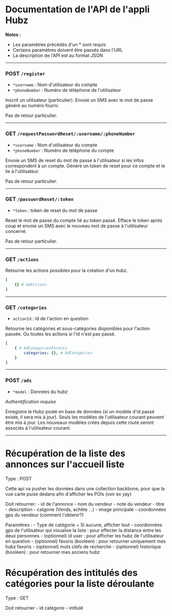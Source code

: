 # Documentation de l'API de l'appli Hubz

__Notes :__
- Les paramètres précédés d'un * sont requis
- Certains paramètres doivent être passés dans l'URL
- La description de l'API est au format JSON

---

### POST `/register`

- `*username` : Nom d'utilisateur du compte
- `*phoneNumber` : Numéro de téléphone de l'utilisateur

Inscrit un utilisateur (particulier). Envoie un SMS avec le mot de passe généré au numéro fourni.

Pas de retour particulier.

---

### GET `/requestPasswordReset/:username/:phoneNumber`

- `*username` : Nom d'utilisateur du compte
- `*phoneNumber` : Numéro de téléphone du compte

Envoie un SMS de reset du mot de passe à l'utilisateur si les infos correspondent à un compte.
Génère un token de reset pour ce compte et le lie à l'utilisateur.

Pas de retour particulier.

---

### GET `/passwordReset/:token`

- `*token` : token de reset du mot de passe

Reset le mot de passe du compte lié au token passé.
Efface le token après coup et envoie un SMS avec le nouveau
mot de passe à l'utilisateur concerné.

Pas de retour particulier.

---

### GET `/actions`

Retourne les actions possibles pour la création d'un hubz.

```yaml
[
    {} # AdActions
]

```

---

### GET `/categories`

- `actionId` : Id de l'action en question

Retourne les catégories et sous-catégories disponibles pour l'action passée.
Ou toutes les actions si l'id n'est pas passé.

```yaml
[
    { # AdCategoriesParents
        categories: {}, # AdCategories
    }
]

```

---

### POST `/ads`

- `*model` : Données du hubz

*Authentification requise*

Enregistre le Hubz posté en base de données (si un modèle d'id passé existe, il sera mis à jour).
Seuls les modèles de l'utilisateur courant peuvent être mis à jour.
Les nouveaux modèles créés depuis cette route seront associés à l'utilisateur courant.

---


# Récupération de la liste des annonces sur l'accueil liste

Type : POST

Cette api va pusher les données dans une collection backbone, pour que la vue carte puise dedans afin d'afficher les POIs (voir ex yay)

Doit retourner:
    - id de l'annonce
    - nom du vendeur
    - note du vendeur
    - titre
    - description
    - catgorie (Vends, achète ...)
    - image principale
    - coordonnées gps du vendeur (comment l'obtenir?)


Paramètres :
    - Type de catégorie
        + Si aucune, afficher tout
    - coordonnées gps de l'utilisateur qui visualise la liste : pour effecter la distance entre les deux personnes
    - (optionnel) id user : pour afficher les hubz de l'utilisateur en question
    - (optionnel) favoris (booléen) : pour retourner uniquement mes hubz favoris
    - (optionnel) mots clefs de recherche
    - (optionnel) historique (booléen) : pour retourner mes anciens hubz

# Récupération des intitulés des catégories pour la liste déroulante

Type : GET

Doit retourner
    - id catégorie
    - intitulé

